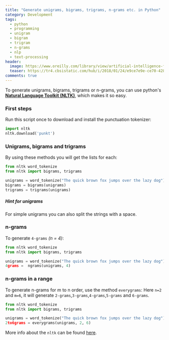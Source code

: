 ```yaml
---
title: "Generate unigrams, bigrams, trigrams, n-grams etc. in Python"
category: Development
tags: 
  - python
  - programming
  - unigram
  - bigram
  - trigram
  - n-grams
  - nlp
  - text-processing
header:
  image: https://www.oreilly.com/library/view/artificial-intelligence-for/9781788472173/assets/447da4ba-e40a-4787-a2f2-20a906077475.png
  teaser: https://tr4.cbsistatic.com/hub/i/2018/01/24/e9ce7e9e-ce70-4281-909f-7fdc5e525e3a/wordcloudc.jpg
comments: true
---
```


To generate unigrams, bigrams, trigrams or n-grams, you can use python's [**Natural Language Toolkit (NLTK)**](https://github.com/nltk/nltk), which makes it so easy.

### First steps

Run this script once to download and install the punctuation tokenizer:

 ```python
 import nltk
 nltk.download('punkt') 
 ```

### Unigrams, bigrams and trigrams

By using these methods you will get the lists for each:

```python
from nltk word_tokenize
from nltk import bigrams, trigrams

unigrams = word_tokenize("The quick brown fox jumps over the lazy dog")
bigrams = bigrams(unigrams)
trigrams = trigrams(unigrams)
```
##### Hint for unigrams
For simple unigrams you can also split the strings with a space.

### n-grams 

To generate `4-grams` *(n = 4)*:

```python
from nltk word_tokenize
from nltk import bigrams, trigrams

unigrams = word_tokenize("The quick brown fox jumps over the lazy dog")
4grams =  ngrams(unigrams, 4)
```

### n-grams in a range

To generate n-grams for m to n order, use the method `everygrams`:
Here `n=2` and `m=6`, it will generate `2-grams`,`3-grams`,`4-grams`,`5-grams` and `6-grams`.
```python
from nltk word_tokenize
from nltk import bigrams, trigrams

unigrams = word_tokenize("The quick brown fox jumps over the lazy dog")
2to6grams = everygrams(unigrams, 2, 6)
```

More info about the `nltk` can be found [here](https://github.com/nltk/nltk/wiki/Frequently-Asked-Questions-(Stackoverflow-Edition)).